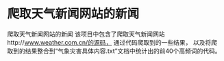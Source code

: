 # 爬取天气新闻网站的新闻
爬取天气新闻网站的新闻
该项目中包含了爬取天气新闻网站http://www.weather.com.cn/的源码，
通过代码爬取到的一些结果，
以及将爬取到的结果整合到“气象灾害具体内容.txt”文档中统计出的前40个高频词的代码。
